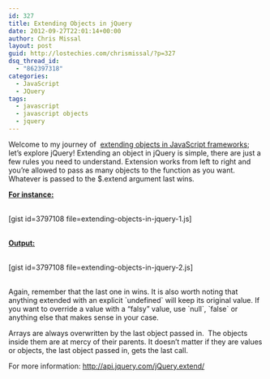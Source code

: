 ```yaml
---
id: 327
title: Extending Objects in jQuery
date: 2012-09-27T22:01:14+00:00
author: Chris Missal
layout: post
guid: http://lostechies.com/chrismissal/?p=327
dsq_thread_id:
  - "862397318"
categories:
  - JavaScript
  - JQuery
tags:
  - javascript
  - javascript objects
  - jquery
---
```

Welcome to my journey of  [extending objects in JavaScript frameworks](http://lostechies.com/chrismissal/2012/09/27/extending-objects-with-javascript/ "Using various frameworks to extend JavaScript objects"); let&#8217;s explore jQuery! Extending an object in jQuery is simple, there are just a few rules you need to understand. Extension works from left to right and you&#8217;re allowed to pass as many objects to the function as you want. Whatever is passed to the $.extend argument last wins.

**<span style="text-decoration: underline;">For instance:</span>**

<div>
  <span style="text-decoration: underline;"><br /> </span>
</div>

<div>
  [gist id=3797108 file=extending-objects-in-jquery-1.js]
</div>

<div>
  <span style="text-decoration: underline;"><br /> </span>
</div>

**<span style="text-decoration: underline;">Output:</span>**

<div>
  <span style="text-decoration: underline;"><br /> </span>
</div>

<div>
  [gist id=3797108 file=extending-objects-in-jquery-2.js]
</div>

<div>
  <span style="text-decoration: underline;"><br /> </span>
</div>

Again, remember that the last one in wins. It is also worth noting that anything extended with an explicit \`undefined\` will keep its original value. If you want to override a value with a &#8220;falsy&#8221; value, use \`null\`, \`false\` or anything else that makes sense in your case.

Arrays are always overwritten by the last object passed in.  The objects inside them are at mercy of their parents. It doesn&#8217;t matter if they are values or objects, the last object passed in, gets the last call.

For more information: <http://api.jquery.com/jQuery.extend/>